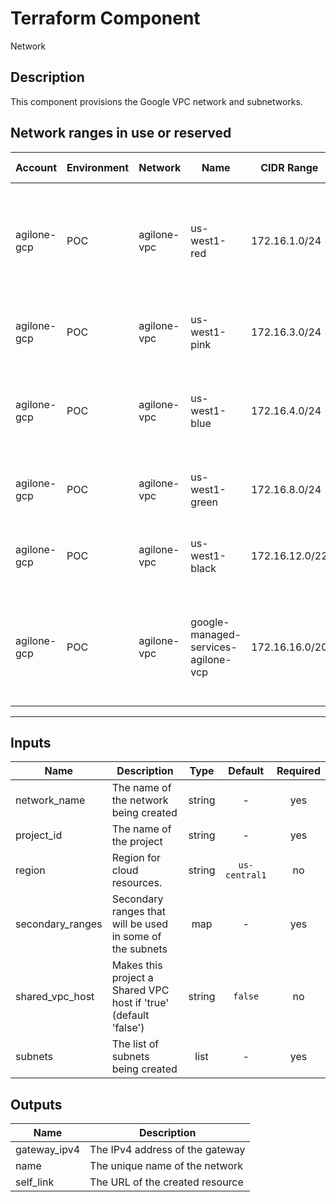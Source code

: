 # Terraform Component

Network

## Description

This component provisions the Google VPC network and subnetworks.

## Network ranges in use or reserved

| Account | Environment | Network | Name | CIDR Range | Number of IPs | Purpose |
| ------| ------| ------ | ------ | ------ | ------ |  ------ |
| agilone-gcp | POC | agilone-vpc | us-west1-red | 172.16.1.0/24 | 254 | Used by public-facing services such as load balancers and vpn endpoints.
| agilone-gcp | POC  | agilone-vpc | us-west1-pink | 172.16.3.0/24 | 254 | Used by backend database compute instances.
| agilone-gcp | POC  | agilone-vpc | us-west1-blue | 172.16.4.0/24 | 254 | Used by frontend web services or proxies compute instances.
| agilone-gcp | POC   | agilone-vpc | us-west1-green | 172.16.8.0/24 | 254 | Used by API service compute instances.
| agilone-gcp | POC   | agilone-vpc | us-west1-black |172.16.12.0/22| 1022| Used by CDH services compute instances.
| agilone-gcp | POC  | agilone-vpc | google-managed-services-agilone-vcp | 172.16.16.0/20 |4094 | RESERVED ip range used for vpc peering with google managed services.


---
<!-- BEGINNING OF PRE-COMMIT-TERRAFORM DOCS HOOK -->

## Inputs

| Name | Description | Type | Default | Required |
|------|-------------|:----:|:-----:|:-----:|
| network_name | The name of the network being created | string | - | yes |
| project_id | The name of the project | string | - | yes |
| region | Region for cloud resources. | string | `us-central1` | no |
| secondary_ranges | Secondary ranges that will be used in some of the subnets | map | - | yes |
| shared_vpc_host | Makes this project a Shared VPC host if 'true' (default 'false') | string | `false` | no |
| subnets | The list of subnets being created | list | - | yes |

## Outputs

| Name | Description |
|------|-------------|
| gateway_ipv4 | The IPv4 address of the gateway |
| name | The unique name of the network |
| self_link | The URL of the created resource |

<!-- END OF PRE-COMMIT-TERRAFORM DOCS HOOK -->
